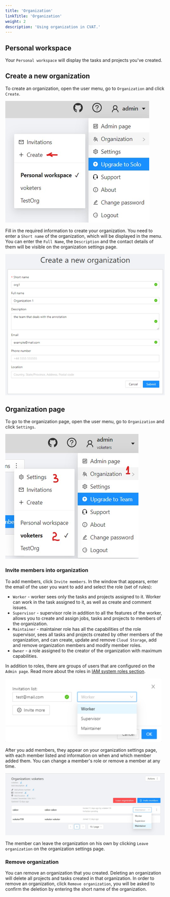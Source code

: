 ```yaml
---
title: 'Organization'
linkTitle: 'Organization'
weight: 2
description: 'Using organization in CVAT.'
---
```


## Personal workspace

Your `Personal workspace` will display the tasks and projects you've created.

## Create a new organization

To create an organization, open the user menu, go to `Organization` and click `Create`.

![](/images/image233.jpg)

Fill in the required information to create your organization.
You need to enter a `Short name` of the organization, which will be displayed in the menu.
You can enter the `Full Name`, the `Description` and the contact details
of them will be visible on the organization settings page.

![](/images/image234.jpg)

## Organization page

To go to the organization page, open the user menu, go to `Organization` and click `Settings`.

![](/images/image235.jpg)

### Invite members into organization

To add members, click `Invite members`. In the window that appears,
enter the email of the user you want to add and select the role (set of rules):

- `Worker` - worker sees only the tasks and projects assigned to it. Worker can work in the task assigned to it,
  as well as create and comment issues.
- `Supervisor` - supervisor role in addition to all the features of the worker,
  allows you to create and assign jobs, tasks and projects to members of the organization.
- `Maintainer` - maintainer role has all the capabilities of the role supervisor,
  sees all tasks and projects created by other members of the organization, and can create,
  update and remove `Cloud Storage`, add and remove organization members and modify member roles.
- `Owner` - a role assigned to the creator of the organization with maximum capabilities.

In addition to roles, there are groups of users that are configured on the `Admin page`.
Read more about the roles in [IAM system roles section](/docs/administration/advanced/iam_system_roles).

![](/images/image236.jpg)

After you add members, they appear on your organization settings page,
with each member listed and information on when and which member added them.
You can change a member's role or remove a member at any time.

![](/images/image237.jpg)

The member can leave the organization on his own by clicking `Leave organization` on the organization settings page.

### Remove organization

You can remove an organization that you created.
Deleting an organization will delete all projects and tasks created in that organization.
In order to remove an organization, click `Remove organization`,
you will be asked to confirm the deletion by entering the short name of the organization.
